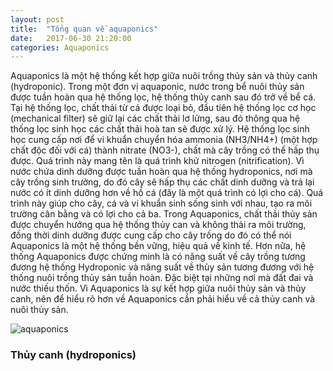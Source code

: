 ```yaml
---
layout: post
title:  "Tổng quan về aquaponics"
date:   2017-06-30 21:20:00
categories: Aquaponics
---
```


Aquaponics là một hệ thống kết hợp giữa nuôi trồng thủy sản và thủy canh (hydroponic). Trong một đơn vị aquaponic, nước trong bể nuôi thủy sản được tuần hoàn qua hệ thống lọc, hệ thống thủy canh sau đó trở về bể cá. Tại hệ thống lọc, chất thải từ cá được loại bỏ, đầu tiên hệ thống lọc cơ học (mechanical filter) sẽ giữ lại các chất thải lơ lửng, sau đó thông qua hệ thống lọc sinh học các chất thải hoà tan sẽ được xử lý. Hệ thống lọc sinh học cung cấp nơi để vi khuẩn chuyển hóa ammonia (NH3/NH4+) (một hợp chất độc đối với cá) thành nitrate (NO3-), chất mà cây trồng có thể hấp thụ được. Quá trình này mang tên là quá trình khử nitrogen (nitrification). Vì nước chứa dinh dưỡng được tuần hoàn qua hệ thống hydroponics, nơi mà cây trồng sinh trưởng, do đó cây sẽ hấp thụ các chất dinh dưỡng và trả lại nước có ít dinh dưỡng hơn về hồ cá (đây là một quá trình có lợi cho cá). Quá trình này giúp cho cây, cá và vi khuẩn sinh sống sinh với nhau, tạo ra môi trường cân bằng và có lợi cho cả ba. Trong Aquaponics, chất thải thủy sản được chuyển hướng qua hệ thống thủy can và không thải ra môi trường, đồng thời dinh dưỡng được cung cấp cho cây trồng do đó có thể nói Aquaponics là một hệ thống bền vững, hiệu quả về kinh tế. Hơn nữa, hệ thống Aquaponics được chứng minh là có năng suất về cây trồng tương đương hệ thống Hydroponic và năng suất về thủy sản tương đương với hệ thống nuôi trồng thủy sản tuần hoàn. Đặc biệt tại những nơi mà đất đai và nước thiếu thốn. Vì Aquaponics là sự kết hợp giữa nuôi thủy sản và thủy canh, nên để hiểu rõ hơn về Aquaponics cần phải hiểu về cả thủy canh và nuôi thủy sản.

![aquaponics](http://i.imgur.com/QqPXLLI.png)

### Thủy canh (hydroponics)
